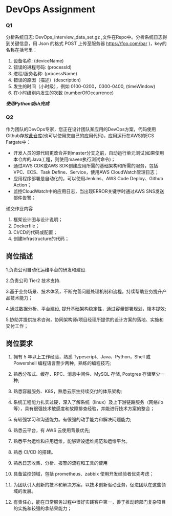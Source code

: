 # DevOps Assignment

### Q1

分析系统日志: DevOps_interview_data_set.gz ,文件在Repo中。分析系统日志得到关键信息，用 Json 的格式 POST 上传至服务器 https://foo.com/bar )，key的名称在括号里：

1. 设备名称: (deviceName)
2. 错误的进程号码: (processId)
3. 进程/服务名称: (processName)
4. 错误的原因（描述）(description)
5. 发生的时间（小时级），例如 0100-0200，0300-0400, (timeWindow)
6. 在小时级别内发生的次数 (numberOfOccurrence)

***使用Python或sh完成***

### Q2

作为团队的DevOps专家，您正在设计团队某应用的DevOps方案，代码使用Github存放[此仓库](https://github.com/goxr3plus/Simplest-Spring-Boot-Hello-World)(也可以使用您自己的应用代码)，应用运行在AWS的ECS Fargate中：

- 开发人员的源代码更改合并到master分支之前，自动运行单元测试(如果使用本仓库的Java工程，则使用maven执行测试命令)；
- 通过AWS CDK或AWS SDK创建应用所需的基础架构和所需的服务，包括VPC、ECS、Task Define、Service，使用AWS CloudWatch管理日志；
- 应用程序部署是自动化的，可以使用Jenkins、AWS Code Deploy、Github Action；
- 监控CloudWatch中的应用日志，当出现ERROR关键字时通过AWS SNS发送邮件告警；


递交作业内容

1. 框架设计图与设计说明；
2. Dockerfile；
3. CI/CD的代码或配置；
4. 创建Infrastructure的代码；


## 岗位描述

1.负责公司自动化运维平台的研发和建设.

2.负责公司 Tier2 技术支持.

3.基于业务场景、技术体系，不断完善问题处理机制和流程，持续帮助业务提升产品技术能力；

4.通过数据分析、平台建设, 提升基础架构稳定性，通过容量部署规划，降本提效;

5.协助并提供技术咨询，协同架构师/项目经理所提供的设计方案的落地、实施和交付工作；

## 岗位要求

1. 拥有 5 年以上工作经验，熟悉 Typescript、Java、Python，Shell 或 Powershell 编程语言至少两种，熟练的编程技巧;

2. 熟悉分布式、缓存、RPC、消息中间件、MySQL 存储, Postgres 存储至少一种;

3. 熟悉容器服务、K8S，熟悉云原生持续交付的体系架构;

4. 系统工程能力扎实过硬，深入了解系统（linux）及上下游链路服务（网络/io 等），具有很强技术敏感度和故障排查经验，并能进行技术方案的整合；

5. 有较强学习和沟通能力。有很强的动手能力和解决问题能力;

6. 熟悉云平台，有 AWS 云使用背景优先;

7. 熟悉平台运维和应用运维，能够建设运维规范和运维平台。

8. 熟悉 CI/CD 的搭建。

9. 熟悉日志收集、分析、报警的流程和工具的使用

10. 具备监控领域，包括 prometheus、zabbix 使用开发经验者优先考虑；

11. 为团队引入创新的技术和解决方案，以技术创新驱动业务，促进团队在这些领域的发展。

12. 有责任心，能在日常服务过程中很好实践客户第一，善于推动跨部门复杂项目的实施和较强的拿结果能力；
